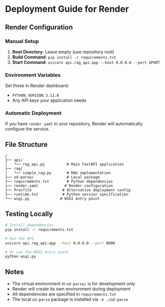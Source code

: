# Deployment Guide for Render

## Render Configuration

### Manual Setup
1. **Root Directory**: Leave empty (use repository root)
2. **Build Command**: `pip install -r requirements.txt`
3. **Start Command**: `uvicorn api.rag_api:app --host 0.0.0.0 --port $PORT`

### Environment Variables
Set these in Render dashboard:
- `PYTHON_VERSION`: `3.11.0`
- Any API keys your application needs

### Automatic Deployment
If you have `render.yaml` in your repository, Render will automatically configure the service.

## File Structure
```
/
├── api/
│   └── rag_api.py          # Main FastAPI application
├── rag/
│   └── simple_rag.py       # RAG implementation
├── od-parse/               # Local package
├── requirements.txt        # Python dependencies
├── render.yaml            # Render configuration
├── Procfile              # Alternative deployment config
├── runtime.txt           # Python version specification
└── wsgi.py              # WSGI entry point
```

## Testing Locally
```bash
# Install dependencies
pip install -r requirements.txt

# Run the API
uvicorn api.rag_api:app --host 0.0.0.0 --port 8000

# Or use the WSGI entry point
python wsgi.py
```

## Notes
- The virtual environment in `od-parse/` is for development only
- Render will create its own environment during deployment
- All dependencies are specified in `requirements.txt`
- The local `od-parse` package is installed via `-e ./od-parse`
